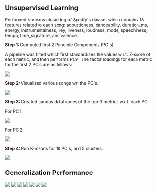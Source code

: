 ## Unsupervised Learning

Performed k-means clustering of Spotify's dataset which contains 13 features related to each song: acousticness, danceability, duration_ms, energy, instrumentalness, key, liveness, loudness, mode, speechiness, tempo, time_signature, and valence.

**Step 1:** Computed first 2 Principle Components (PC's).

A pipeline was fitted which first standardizes the values w.r.t. Z-score of each metric, and then performs PCA. The factor loadings for each metric for the first 2 PC's are as follows:

<img src="https://github.com/Advaitiyer/advaitiyer.github.io/blob/master/assets/images/big-data-analytics/wk4-2-1.png?raw=true"/>

**Step 2:** Visualized various songs wrt the PC's.

<img src="https://github.com/Advaitiyer/advaitiyer.github.io/blob/master/assets/images/big-data-analytics/wk4-2-4.png?raw=true"/>

**Step 3:** Created pandas dataframes of the top-3 metrics w.r.t. each PC.

For PC 1:

<img src="https://github.com/Advaitiyer/advaitiyer.github.io/blob/master/assets/images/big-data-analytics/wk4-2-2.png?raw=true"/>

For PC 2:

<img src="https://github.com/Advaitiyer/advaitiyer.github.io/blob/master/assets/images/big-data-analytics/wk4-2-3.png?raw=true"/>

**Step 4:** Run K-means for 10 PC's, and 5 clusters.

<img src="https://github.com/Advaitiyer/advaitiyer.github.io/blob/master/assets/images/big-data-analytics/wk4-2-5.png?raw=true"/>

## Generalization Performance

<img src="https://github.com/Advaitiyer/advaitiyer.github.io/blob/master/assets/images/big-data-analytics/wk4-1.png?raw=true"/>

<img src="https://github.com/Advaitiyer/advaitiyer.github.io/blob/master/assets/images/big-data-analytics/wk4-2.png?raw=true"/>

<img src="https://github.com/Advaitiyer/advaitiyer.github.io/blob/master/assets/images/big-data-analytics/wk4-3.png?raw=true"/>

<img src="https://github.com/Advaitiyer/advaitiyer.github.io/blob/master/assets/images/big-data-analytics/wk4-4.png?raw=true"/>

<img src="https://github.com/Advaitiyer/advaitiyer.github.io/blob/master/assets/images/big-data-analytics/wk4-5.png?raw=true"/>

<img src="https://github.com/Advaitiyer/advaitiyer.github.io/blob/master/assets/images/big-data-analytics/wk4-6.png?raw=true"/>

<img src="https://github.com/Advaitiyer/advaitiyer.github.io/blob/master/assets/images/big-data-analytics/wk4-7.png?raw=true"/>
